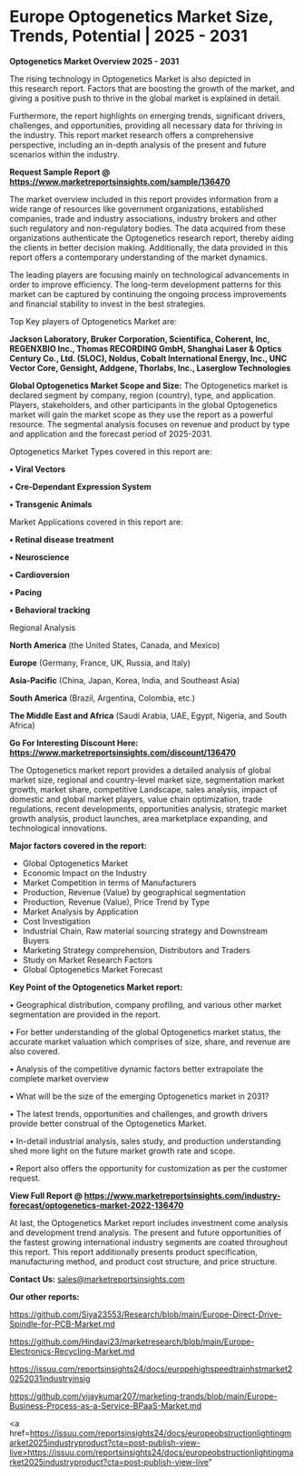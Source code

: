 # Europe Optogenetics Market Size, Trends, Potential | 2025 - 2031

<Strong> Optogenetics Market Overview 2025 - 2031</strong>

The rising technology in Optogenetics Market is also depicted in this research report. Factors that are boosting the growth of the market, and giving a positive push to thrive in the global market is explained in detail.

Furthermore, the report highlights on emerging trends, significant drivers, challenges, and opportunities, providing all necessary data for thriving in the industry. This report market research offers a comprehensive perspective, including an in-depth analysis of the present and future scenarios within the industry.

<strong>Request Sample Report @ <a href=https://www.marketreportsinsights.com/sample/136470>https://www.marketreportsinsights.com/sample/136470</a></strong>

The market overview included in this report provides information from a wide range of resources like government organizations, established companies, trade and industry associations, industry brokers and other such regulatory and non-regulatory bodies. The data acquired from these organizations authenticate the Optogenetics research report, thereby aiding the clients in better decision making. Additionally, the data provided in this report offers a contemporary understanding of the market dynamics.

The leading players are focusing mainly on technological advancements in order to improve efficiency. The long-term development patterns for this market can be captured by continuing the ongoing process improvements and financial stability to invest in the best strategies.

Top Key players of Optogenetics Market are:

<strong>Jackson Laboratory, Bruker Corporation, Scientifica, Coherent, Inc, REGENXBIO Inc., Thomas RECORDING GmbH, Shanghai Laser & Optics Century Co., Ltd. (SLOC), Noldus, Cobalt International Energy, Inc., UNC Vector Core, Gensight, Addgene, Thorlabs, Inc., Laserglow Technologies</strong>

<strong><b>Global Optogenetics Market Scope and Size:</b></strong>
The Optogenetics market is declared segment by company, region (country), type, and application. Players, stakeholders, and other participants in the global Optogenetics market will gain the market scope as they use the report as a powerful resource. The segmental analysis focuses on revenue and product by type and application and the forecast period of 2025-2031.

Optogenetics Market Types covered in this report are:

<strong>• Viral Vectors

• Cre-Dependant Expression System

• Transgenic Animals</strong>

Market Applications covered in this report are:

<strong>• Retinal disease treatment

• Neuroscience

• Cardioversion

• Pacing

• Behavioral tracking</strong> 

Regional Analysis

<strong>North America</strong> (the United States, Canada, and Mexico)

<strong>Europe</strong> (Germany, France, UK, Russia, and Italy)

<strong>Asia-Pacific</strong> (China, Japan, Korea, India, and Southeast Asia)

<strong>South America</strong> (Brazil, Argentina, Colombia, etc.)

<strong>The Middle East and Africa</strong> (Saudi Arabia, UAE, Egypt, Nigeria, and South Africa)

<strong>Go For Interesting Discount Here: <a href=https://www.marketreportsinsights.com/discount/136470>https://www.marketreportsinsights.com/discount/136470</a></strong>

The Optogenetics market report provides a detailed analysis of global market size, regional and country-level market size, segmentation market growth, market share, competitive Landscape, sales analysis, impact of domestic and global market players, value chain optimization, trade regulations, recent developments, opportunities analysis, strategic market growth analysis, product launches, area marketplace expanding, and technological innovations.

<strong><b>Major factors covered in the report:</b></strong>
<ul>
  <li>Global Optogenetics Market </li>
  <li>Economic Impact on the Industry</li>
  <li>Market Competition in terms of Manufacturers</li>
  <li>Production, Revenue (Value) by geographical segmentation</li>
  <li>Production, Revenue (Value), Price Trend by Type</li>
  <li>Market Analysis by Application</li>
  <li>Cost Investigation</li>
  <li>Industrial Chain, Raw material sourcing strategy and Downstream Buyers</li>
  <li>Marketing Strategy comprehension, Distributors and Traders</li>
  <li>Study on Market Research Factors</li>
  <li>Global Optogenetics Market Forecast</li>
</ul>

<strong><b>Key Point of the Optogenetics Market report:</b></strong>

• Geographical distribution, company profiling, and various other market segmentation are provided in the report.

• For better understanding of the global Optogenetics market status, the accurate market valuation which comprises of size, share, and revenue are also covered.

• Analysis of the competitive dynamic factors better extrapolate the complete market overview

• What will be the size of the emerging Optogenetics market in 2031?

• The latest trends, opportunities and challenges, and growth drivers provide better construal of the Optogenetics Market.

• In-detail industrial analysis, sales study, and production understanding shed more light on the future market growth rate and scope.

• Report also offers the opportunity for customization as per the customer request.

<strong><b>View Full Report @ <a href=https://www.marketreportsinsights.com/industry-forecast/optogenetics-market-2022-136470>https://www.marketreportsinsights.com/industry-forecast/optogenetics-market-2022-136470</a></b></strong>


At last, the Optogenetics Market report includes investment come analysis and development trend analysis. The present and future opportunities of the fastest growing international industry segments are coated throughout this report. This report additionally presents product specification, manufacturing method, and product cost structure, and price structure.

<strong>Contact Us:</strong>
sales@marketreportsinsights.com

<strong>Our other reports:</strong>

<a href=https://github.com/Siya23553/Research/blob/main/Europe-Direct-Drive-Spindle-for-PCB-Market.md>https://github.com/Siya23553/Research/blob/main/Europe-Direct-Drive-Spindle-for-PCB-Market.md</a>

<a href=https://github.com/Hindavi23/marketresearch/blob/main/Europe-Electronics-Recycling-Market.md>https://github.com/Hindavi23/marketresearch/blob/main/Europe-Electronics-Recycling-Market.md</a>

<a href=https://issuu.com/reportsinsights24/docs/europehighspeedtrainhstmarket20252031industryinsig>https://issuu.com/reportsinsights24/docs/europehighspeedtrainhstmarket20252031industryinsig</a>

<a href=https://github.com/vijaykumar207/marketing-trands/blob/main/Europe-Business-Process-as-a-Service-BPaaS-Market.md>https://github.com/vijaykumar207/marketing-trands/blob/main/Europe-Business-Process-as-a-Service-BPaaS-Market.md</a>

<a href=https://issuu.com/reportsinsights24/docs/europeobstructionlightingmarket2025industryproduct?cta=post-publish-view-live>https://issuu.com/reportsinsights24/docs/europeobstructionlightingmarket2025industryproduct?cta=post-publish-view-live</a>"

